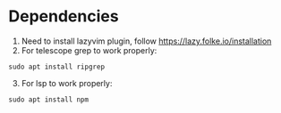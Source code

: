 # Dependencies
1. Need to install lazyvim plugin, follow https://lazy.folke.io/installation
2. For telescope grep to work properly:
```
sudo apt install ripgrep
```
3. For lsp to work properly:
```
sudo apt install npm
```
